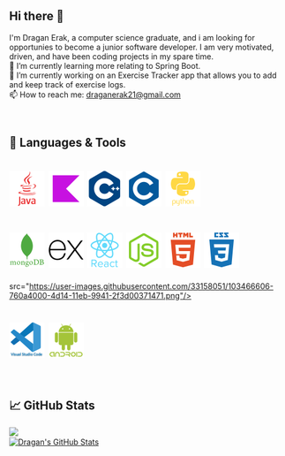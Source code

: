 ## Hi there 👋

I'm Dragan Erak, a computer science graduate, and i am looking for opportunies to become a junior software developer. I am very motivated, driven, and have been coding projects in my spare time.<br>
🌱 I’m currently learning more relating to Spring Boot.<br>
🔭 I’m currently working on an Exercise Tracker app that allows you to add and keep track of exercise logs.<br>
📫 How to reach me: draganerak21@gmail.com

<br>

## 🔧 Languages & Tools

# <img alt="medium" height="64px" width="64px" src="https://github.com/devicons/devicon/blob/master/icons/java/java-plain-wordmark.svg"/> <img alt="medium" height="64px" width="64px" src="https://github.com/devicons/devicon/blob/master/icons/kotlin/kotlin-plain.svg"/> <img alt="medium" height="64px" width="64px" src="https://github.com/devicons/devicon/blob/master/icons/cplusplus/cplusplus-plain.svg"/> <img alt="medium" height="64px" width="64px" src="https://github.com/devicons/devicon/blob/master/icons/c/c-plain.svg"/> <img alt="medium" height="64px" width="64px" src="https://github.com/devicons/devicon/blob/master/icons/python/python-plain-wordmark.svg"/>

# <img alt="medium" height="64px" width="64px" src="https://github.com/devicons/devicon/blob/master/icons/mongodb/mongodb-plain-wordmark.svg"/> <img alt="medium" height="64px" width="64px" src="https://github.com/devicons/devicon/blob/master/icons/express/express-original.svg"/> <img alt="medium" height="64px" width="64px" src="https://github.com/devicons/devicon/blob/master/icons/react/react-original-wordmark.svg"/> <img alt="medium" height="64px" width="64px" src="https://github.com/devicons/devicon/blob/master/icons/nodejs/nodejs-plain.svg"/> <img alt="medium" height="64px" width="64px" src="https://github.com/devicons/devicon/blob/master/icons/html5/html5-plain-wordmark.svg"/> <img alt="medium" height="64px" width="64px" src="https://github.com/devicons/devicon/blob/master/icons/css3/css3-plain-wordmark.svg"/>
src="https://user-images.githubusercontent.com/33158051/103466606-760a4000-4d14-11eb-9941-2f3d00371471.png"/>

# <img alt="medium" height="64px" width="64px" src="https://github.com/devicons/devicon/blob/master/icons/vscode/vscode-original-wordmark.svg"/> <img alt="medium" height="64px" width="64px" src="https://github.com/devicons/devicon/blob/master/icons/android/android-plain-wordmark.svg"/>
<br>

## &#x1f4c8; GitHub Stats

<a href="https://github.com/DraganErak1331/DraganErak1331">
  <img align="center" src="https://github-readme-stats.vercel.app/api/top-langs/?username=DraganErak1331&hide=html,tex&title_color=ffffff&text_color=c9cacc&icon_color=2bbc8a&bg_color=1d1f21&langs_count=3" />
</a>
<br>
<a href="https://github.com/DraganErak1331/DraganErak1331">
  <img align="center" src="https://github-readme-stats.vercel.app/api?username=DraganErak1331&show_icons=true&line_height=27&count_private=true&title_color=ffffff&text_color=c9cacc&icon_color=2bbc8a&bg_color=1d1f21" alt="Dragan's GitHub Stats" />
</a>


<!--
**DraganErak1331/DraganErak1331** is a ✨ _special_ ✨ repository because its `README.md` (this file) appears on your GitHub profile.

Here are some ideas to get you started:

- 🔭 I’m currently working on ...
- 🌱 I’m currently learning ...
- 👯 I’m looking to collaborate on ...
- 🤔 I’m looking for help with ...
- 💬 Ask me about ...
- 📫 How to reach me: ...
- 😄 Pronouns: ...
- ⚡ Fun fact: ...
-->
